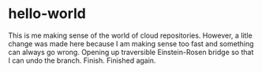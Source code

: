 # hello-world
This is me making sense of the world of cloud repositories.
However, a litle change was made here because I am making sense too fast and something can always go wrong.
Opening up traversible Einstein-Rosen bridge so that I can undo the branch.
Finish.
Finished again.
